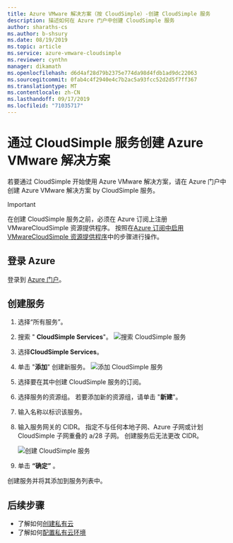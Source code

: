 ```yaml
---
title: Azure VMware 解决方案（按 CloudSimple）-创建 CloudSimple 服务
description: 描述如何在 Azure 门户中创建 CloudSimple 服务
author: sharaths-cs
ms.author: b-shsury
ms.date: 08/19/2019
ms.topic: article
ms.service: azure-vmware-cloudsimple
ms.reviewer: cynthn
manager: dikamath
ms.openlocfilehash: d6d4af28d79b2375e774da98d4fdb1ad9dc22063
ms.sourcegitcommit: 0fab4c4f2940e4c7b2ac5a93fcc52d2d5f7ff367
ms.translationtype: MT
ms.contentlocale: zh-CN
ms.lasthandoff: 09/17/2019
ms.locfileid: "71035717"
---
```

# <a name="create-the-azure-vmware-solution-by-cloudsimple-service"></a>通过 CloudSimple 服务创建 Azure VMware 解决方案

若要通过 CloudSimple 开始使用 Azure VMware 解决方案，请在 Azure 门户中创建 Azure VMware 解决方案 by CloudSimple 服务。

> [!IMPORTANT]
> 在创建 CloudSimple 服务之前，必须在 Azure 订阅上注册 VMwareCloudSimple 资源提供程序。 按照在[Azure 订阅中启用 VMwareCloudSimple 资源提供程序](enable-cloudsimple-service.md)中的步骤进行操作。

## <a name="sign-in-to-azure"></a>登录 Azure

登录到 [Azure 门户](https://portal.azure.com)。

## <a name="create-the-service"></a>创建服务

1. 选择“所有服务”。
2. 搜索 " **CloudSimple Services**"。
    ![搜索 CloudSimple 服务](media/create-cloudsimple-service-search.png)
3. 选择**CloudSimple Services**。
4. 单击 "**添加**" 创建新服务。
    ![添加 CloudSimple 服务](media/create-cloudsimple-service-add.png)
5. 选择要在其中创建 CloudSimple 服务的订阅。
6. 选择服务的资源组。 若要添加新的资源组，请单击 "**新建**"。
7. 输入名称以标识该服务。
8. 输入服务网关的 CIDR。 指定不与任何本地子网、Azure 子网或计划 CloudSimple 子网重叠的 a/28 子网。 创建服务后无法更改 CIDR。

    ![创建 CloudSimple 服务](media/create-cloudsimple-service.png)
9. 单击 **“确定”** 。

创建服务并将其添加到服务列表中。

## <a name="next-steps"></a>后续步骤

* 了解如何[创建私有云](create-private-cloud.md)
* 了解如何[配置私有云环境](quickstart-create-private-cloud.md)
